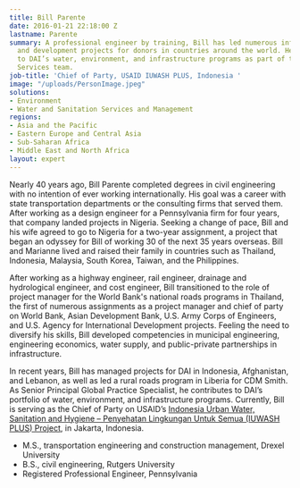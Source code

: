 ```yaml
---
title: Bill Parente
date: 2016-01-21 22:18:00 Z
lastname: Parente
summary: A professional engineer by training, Bill has led numerous infrastructure
  and development projects for donors in countries around the world. He contributes
  to DAI’s water, environment, and infrastructure programs as part of the Technical
  Services team.
job-title: 'Chief of Party, USAID IUWASH PLUS, Indonesia '
image: "/uploads/PersonImage.jpeg"
solutions:
- Environment
- Water and Sanitation Services and Management
regions:
- Asia and the Pacific
- Eastern Europe and Central Asia
- Sub-Saharan Africa
- Middle East and North Africa
layout: expert
---
```


Nearly 40 years ago, Bill Parente completed degrees in civil engineering with no intention of ever working internationally. His goal was a career with state transportation departments or the consulting firms that served them. After working as a design engineer for a Pennsylvania firm for four years, that company landed projects in Nigeria. Seeking a change of pace, Bill and his wife agreed to go to Nigeria for a two-year assignment, a project that began an odyssey for Bill of working 30 of the next 35 years overseas. Bill and Marianne lived and raised their family in countries such as Thailand, Indonesia, Malaysia, South Korea, Taiwan, and the Philippines.

After working as a highway engineer, rail engineer, drainage and hydrological engineer, and cost engineer, Bill transitioned to the role of project manager for the World Bank's national roads programs in Thailand, the first of numerous assignments as a project manager and chief of party on World Bank, Asian Development Bank, U.S. Army Corps of Engineers, and U.S. Agency for International Development projects. Feeling the need to diversify his skills, Bill developed competencies in municipal engineering, engineering economics, water supply, and public-private partnerships in infrastructure.

In recent years, Bill has managed projects for DAI in Indonesia, Afghanistan, and Lebanon, as well as led a rural roads program in Liberia for CDM Smith. As Senior Principal Global Practice Specialist, he contributes to DAI’s portfolio of water, environment, and infrastructure programs. Currently, Bill is serving as the Chief of Party on USAID’s [Indonesia Urban Water, Sanitation and Hygiene – Penyehatan Lingkungan Untuk Semua (IUWASH PLUS) Project](https://www.dai.com/our-work/projects/indonesia-urban-water-sanitation-and-hygiene-iuwash), in Jakarta, Indonesia.

* M.S., transportation engineering and construction management, Drexel University
* B.S., civil engineering, Rutgers University
* Registered Professional Engineer, Pennsylvania
